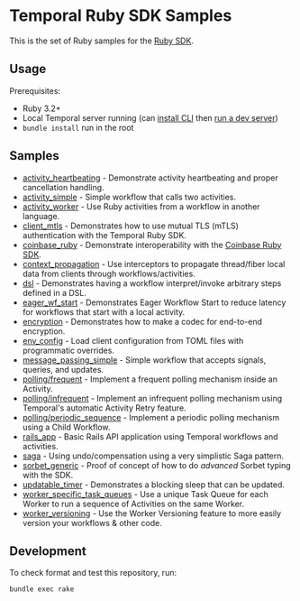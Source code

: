 # Temporal Ruby SDK Samples

This is the set of Ruby samples for the [Ruby SDK](https://github.com/temporalio/sdk-ruby).

## Usage

Prerequisites:

* Ruby 3.2+
* Local Temporal server running (can [install CLI](https://docs.temporal.io/cli#install) then
  [run a dev server](https://docs.temporal.io/cli#start-dev-server))
* `bundle install` run in the root

## Samples

<!-- Keep this list in alphabetical order -->
* [activity_heartbeating](activity_heartbeating) - Demonstrate activity heartbeating and proper cancellation handling.
* [activity_simple](activity_simple) - Simple workflow that calls two activities.
* [activity_worker](activity_worker) - Use Ruby activities from a workflow in another language.
* [client_mtls](client_mtls) - Demonstrates how to use mutual TLS (mTLS) authentication with the Temporal Ruby SDK.
* [coinbase_ruby](coinbase_ruby) - Demonstrate interoperability with the
  [Coinbase Ruby SDK](https://github.com/coinbase/temporal-ruby).
* [context_propagation](context_propagation) - Use interceptors to propagate thread/fiber local data from clients
  through workflows/activities.
* [dsl](dsl) - Demonstrates having a workflow interpret/invoke arbitrary steps defined in a DSL.
* [eager_wf_start](eager_wf_start) - Demonstrates Eager Workflow Start to reduce latency for workflows that start with a local activity.
* [encryption](encryption) - Demonstrates how to make a codec for end-to-end encryption.
* [env_config](env_config) - Load client configuration from TOML files with programmatic overrides.
* [message_passing_simple](message_passing_simple) - Simple workflow that accepts signals, queries, and updates.
* [polling/frequent](polling/infrequent) - Implement a frequent polling mechanism inside an Activity.
* [polling/infrequent](polling/infrequent) - Implement an infrequent polling mechanism using Temporal's automatic Activity Retry feature.
* [polling/periodic_sequence](polling/infrequent) - Implement a periodic polling mechanism using a Child Workflow.
* [rails_app](rails_app) - Basic Rails API application using Temporal workflows and activities.
* [saga](saga) - Using undo/compensation using a very simplistic Saga pattern.
* [sorbet_generic](sorbet_generic) - Proof of concept of how to do _advanced_ Sorbet typing with the SDK.
* [updatable_timer](updatable_timer) - Demonstrates a blocking sleep that can be updated.
* [worker_specific_task_queues](worker_specific_task_queues) - Use a unique Task Queue for each Worker to run a sequence of Activities on the same Worker.
* [worker_versioning](worker_versioning) - Use the Worker Versioning feature to more easily version your workflows & other code.

## Development

To check format and test this repository, run:

    bundle exec rake
